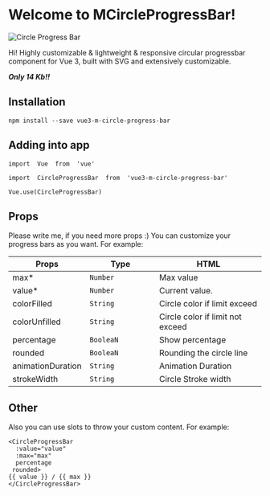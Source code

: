 # Welcome to MCircleProgressBar! 

![Circle Progress Bar](https://lh6.googleusercontent.com/fLQLNNyHZoBeyAkqRDEBqZwm5GN_ROBnm0OVIiZ4gw4DJa6i2KbGwiOisZl6UdyA9c4=w2400)

Hi! 
Highly customizable & lightweight & responsive circular progressbar component for Vue 3, built with SVG and extensively customizable.

***Only 14 Kb!!***

## Installation

```
npm install --save vue3-m-circle-progress-bar
```
## Adding into app

```
import  Vue  from  'vue'

import  CircleProgressBar  from  'vue3-m-circle-progress-bar'

Vue.use(CircleProgressBar)
```

## Props

Please write me, if you need more props :)
You can customize your progress bars as you want. For example:

| Props          | Type                | HTML                             |
|----------------|---------------------|----------------------------------|
|max*            | `Number           ` | Max value                        |
|value*          | `Number`            | Current value.                   |
|colorFilled     | `String`            | Circle color if limit exceed     |
|colorUnfilled   | `String`            | Circle color if limit not exceed |
|percentage      | `BooleaN`           | Show percentage                  |
|rounded         | `BooleaN`           | Rounding the circle line         |
|animationDuration   | `String`            | Animation Duration               |
|strokeWidth   | `String`            | Circle Stroke width              |


## Other

Also you can use slots to throw your custom content. For example:

```
<CircleProgressBar  
  :value="value"  
  :max="max"  
  percentage  
 rounded>
{{ value }} / {{ max }}
</CircleProgressBar>
```